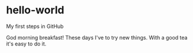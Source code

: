 # hello-world
My first steps in GitHub

God morning breakfast! These days I've to try new things.
With a good tea it's easy to do it.

